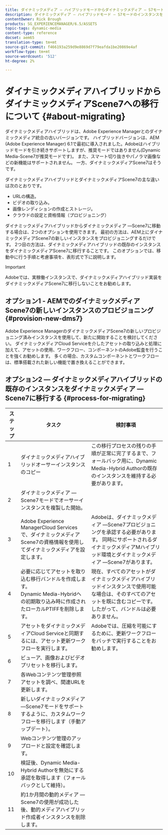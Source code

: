 ```yaml
---
title: ダイナミックメディア — ハイブリッドモードからダイナミックメディア — S7モードへの移行
description: ダイナミックメディア — ハイブリッドモード — S7モードのインスタンスを移行する方法を説明します。
contentOwner: Rick Brough
products: SG_EXPERIENCEMANAGER/6.5/ASSETS
topic-tags: dynamic-media
content-type: reference
docset: aem65
translation-type: tm+mt
source-git-commit: f466193a259d9e8869d7f79eafda1be20869e4af
workflow-type: tm+mt
source-wordcount: '512'
ht-degree: 2%

---
```



# ダイナミックメディアハイブリッドからダイナミックメディアScene7への移行について {#about-migrating}

ダイナミックメディアハイブリッドは、Adobe Experience Managerとのダイナミックメディア統合の古いバージョンです。 ハイブリッドバージョンは、AEM (Adobe Experience Manager) 6.1で最初に導入されました。Adobeはハイブリッドモードを引き続きサポートしますが、推奨モードではありません(Dynamic Media-Scene7が推奨モードです)。 また、スマート切り抜きやパノラマ画像などの新機能はサポートされません。 一方、ダイナミックメディアScene7はそうです。

ダイナミックメディアハイブリッドとダイナミックメディアScene7の主な違いは次のとおりです。

* URLの構造。
* ビデオの取り込み。
* 画像レンディションの作成とストレージ。
* クラウドの設定と資格情報（プロビジョニング）

ダイナミックメディアハイブリッドからダイナミックメディア —Scene7に移動する場合は、2つのオプションを使用できます。 最初の方法は、AEM上にダイナミックメディアScene7の新しいインスタンスをプロビジョニングするだけです。 2つ目の方法は、ダイナミックメディアハイブリッドの既存のインスタンスをダイナミックメディアScene7に移行することです。 このオプションでは、移動中に行う手順と考慮事項を、表形式で下に説明します。

>[!IMPORTANT]
>
>Adobeでは、実稼働インスタンスで、ダイナミックメディアハイブリッド実装をダイナミックメディアScene7に移行しないことをお勧めします。

## オプション1 - AEMでのダイナミックメディアScene7の新しいインスタンスのプロビジョニング {#provision-new-dms7}

Adobe Experience ManagerのダイナミックメディアScene7の新しいプロビジョニング済みインスタンスを使用して、新たに開始することを検討してください。 ダイナミックメディアCloud Serviceを介したアセットの取り込みと処理に加えて、アセットの使用、ワークフロー、コンポーネントのAdobe監査を行うことを強くお勧めします。 多くの場合、カスタムコンポーネントとワークフローは、標準搭載された新しい機能で置き換えることができます。

## オプション2 — ダイナミックメディアハイブリッドの既存のインスタンスをダイナミックメディア —Scene7に移行する {#process-for-migrating}

| ステップ | タスク | 検討事項 |
|---|---|---|
| 1 | ダイナミックメディアハイブリッドオーサーインスタンスのコピー | この移行プロセスの残りの手順が正常に完了するまで、フォールバック用に、Dynamic Media-Hybrid Authorの既存のインスタンスを維持する必要があります。 |
| 2 | ダイナミックメディア —Scene7モードでオーサーインスタンスを複製した開始。 |  |
| 3 | Adobe Experience ManagerCloud Servicesで、ダイナミックメディアScene7の資格情報を使用してダイナミックメディアを設定します。 | Adobeは、ダイナミックメディア —Scene7プロビジョニングを承認する必要があります。 同時にサポートされるダイナミックメディアMハイブリッド環境とダイナミックメディア —Scene7があります。 |
| 4 | 必要に応じてアセットを取り込む移行バンドルを作成します。<br>Dynamic Media-Hybridへの初期取り込み時に作成されたローカルPTIFFを削除します。 | 現在、すべてのアセットがダイナミックメディアハイブリッドインスタンスで使用可能な場合は、そのすべてのアセットを既に含むコピーです。 したがって、バンドルは必要ありません。 |
| 5 | アセットをダイナミックメディアCloud Serviceと同期するには、アセット更新ワークフローを実行します。 | Adobeでは、圧縮を可能にするために、更新ワークフローをバッチで実行することをお勧めします。 |
| 6 | ビューア、画像およびビデオプリセットを移行します。 |  |
| 7 | 各Webコンテンツ管理参照アセットを調べ、関連URLを更新します。 |  |
| 8 | 新しいダイナミックメディア —Scene7モードをサポートするように、カスタムワークフローを移行します（手動アップデート）。 |  |
| 9 | Webコンテンツ管理のアップロードと設定を確認します。 |  |
| 10 | 検証後、Dynamic Media-Hybrid Authorを無効にする承認を取得します（フォールバックとして維持）。 |  |
| 11 | 約1か月間の動的メディア —Scene7の使用が成功した後、動的メディアハイブリッド作成者インスタンスを削除します。 |  |
